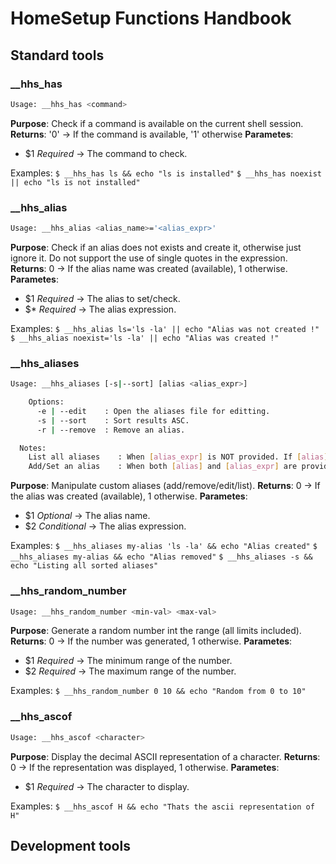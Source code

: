# HomeSetup Functions Handbook

## Standard tools

### __hhs_has

```bash
Usage: __hhs_has <command>
```

**Purpose**: Check if a command is available on the current shell session.
**Returns**: '0' -> If the command is available, '1' otherwise
**Parametes**:
  - $1 *Required* -> The command to check.

Examples:
    `$ __hhs_has ls && echo "ls is installed"`
    `$ __hhs_has noexist || echo "ls is not installed"`

### __hhs_alias

```bash
Usage: __hhs_alias <alias_name>='<alias_expr>'
```

**Purpose**: Check if an alias does not exists and create it, otherwise just ignore it. Do not support the use of single quotes in the expression.
**Returns**: 0 -> If the alias name was created (available), 1 otherwise.
**Parametes**: 
  - $1 *Required* -> The alias to set/check.
  - $* *Required* -> The alias expression.

Examples:
    `$ __hhs_alias ls='ls -la' || echo "Alias was not created !"`
    `$ __hhs_alias noexist='ls -la' || echo "Alias was created !"`


### __hhs_aliases

```bash
Usage: __hhs_aliases [-s|--sort] [alias <alias_expr>]

    Options: 
      -e | --edit    : Open the aliases file for editting.
      -s | --sort    : Sort results ASC.
      -r | --remove  : Remove an alias.

  Notes: 
    List all aliases    : When [alias_expr] is NOT provided. If [alias] is provided, filter restuls using it.
    Add/Set an alias    : When both [alias] and [alias_expr] are provided.
```

**Purpose**: Manipulate custom aliases (add/remove/edit/list).
**Returns**: 0 -> If the alias was created (available), 1 otherwise.
**Parametes**: 
  - $1 *Optional* -> The alias name.
  - $2 *Conditional* -> The alias expression.

Examples:
    `$ __hhs_aliases my-alias 'ls -la' && echo "Alias created"`
    `$ __hhs_aliases my-alias && echo "Alias removed"`
    `$ __hhs_aliases -s && echo "Listing all sorted aliases"`


### __hhs_random_number

```bash
Usage: __hhs_random_number <min-val> <max-val>
```

**Purpose**: Generate a random number int the range <min> <max> (all limits included).
**Returns**: 0 -> If the number was generated, 1 otherwise.
**Parametes**: 
  - $1 *Required* -> The minimum range of the number.
  - $2 *Required* -> The maximum range of the number.

Examples:
    `$ __hhs_random_number 0 10 && echo "Random from 0 to 10"`


### __hhs_ascof
```bash
Usage: __hhs_ascof <character>
```

**Purpose**: Display the decimal ASCII representation of a character.
**Returns**: 0 -> If the representation was displayed, 1 otherwise.
**Parametes**: 
  - $1 *Required* -> The character to display.

Examples:
    `$ __hhs_ascof H && echo "Thats the ascii representation of H"`


## Development tools


